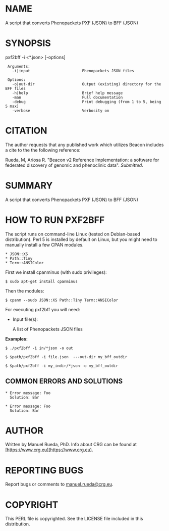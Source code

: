 # NAME

A script that converts Phenopackets PXF (JSON) to BFF (JSON)

# SYNOPSIS

pxf2bff -i <\*.json> \[-options\]

     Arguments:                       
       -i|input                       Phenopackets JSON files

     Options:
       -o|out-dir                     Output (existing) directory for the BFF files
       -h|help                        Brief help message
       -man                           Full documentation
       -debug                         Print debugging (from 1 to 5, being 5 max)
       -verbose                       Verbosity on
     

# CITATION

The author requests that any published work which utilizes Beacon includes a cite to the the following reference:

Rueda, M, Ariosa R. "Beacon v2 Reference Implementation: a software for federated discovery of genomic and phenoclinic data". _Submitted_.

# SUMMARY

A script that converts Phenopackets PXF (JSON) to BFF (JSON)

# HOW TO RUN PXF2BFF

The script runs on command-line Linux (tested on Debian-based distribution). Perl 5 is installed by default on Linux, 
but you might need to manually install a few CPAN modules.

    * JSON::XS
    * Path::Tiny
    * Term::ANSIColor

First we install cpanminus (with sudo privileges):

    $ sudo apt-get install cpanminus

Then the modules:

    $ cpanm --sudo JSON::XS Path::Tiny Term::ANSIColor

For executing pxf2bff you will need:

- Input file(s):

    A list of Phenopackets JSON files

**Examples:**

    $ ./pxf2bff -i in/*json -o out

    $ $path/pxf2bff -i file.json  ---out-dir my_bff_outdir

    $ $path/pxf2bff -i my_indir/*json -o my_bff_outdir 

## COMMON ERRORS AND SOLUTIONS

    * Error message: Foo
      Solution: Bar

    * Error message: Foo
      Solution: Bar

# AUTHOR 

Written by Manuel Rueda, PhD. Info about CRG can be found at [https://www.crg.eu](https://www.crg.eu).

# REPORTING BUGS

Report bugs or comments to <manuel.rueda@crg.eu>.

# COPYRIGHT

This PERL file is copyrighted. See the LICENSE file included in this distribution.
